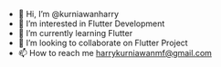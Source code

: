 - 👋 Hi, I’m @kurniawanharry
- 👀 I’m interested in Flutter Development
- 🌱 I’m currently learning Flutter
- 💞️ I’m looking to collaborate on Flutter Project
- 📫 How to reach me harrykurniawanmf@gmail.com

<!---
kurniawanharry/kurniawanharry is a ✨ special ✨ repository because its `README.md` (this file) appears on your GitHub profile.
You can click the Preview link to take a look at your changes.
--->
